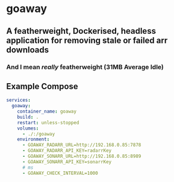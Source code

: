 # goaway
## A featherweight, Dockerised, headless application for removing stale or failed arr downloads
### And I mean *really* featherweight (31MB Average Idle)

## Example Compose
```yaml
services:
  goaway:
    container_name: goaway
    build: .
    restart: unless-stopped
    volumes:
      - ./:/goaway
    environment:
      - GOAWAY_RADARR_URL=http://192.168.0.85:7878
      - GOAWAY_RADARR_API_KEY=radarrKey
      - GOAWAY_SONARR_URL=http://192.168.0.85:8989
      - GOAWAY_SONARR_API_KEY=sonarrKey
      # ms
      - GOAWAY_CHECK_INTERVAL=1000
```